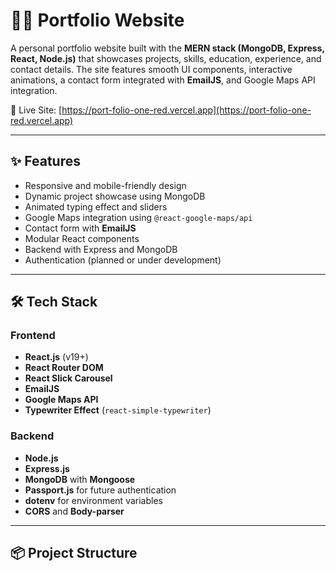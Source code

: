 # 🧑‍💼 Portfolio Website

A personal portfolio website built with the **MERN stack (MongoDB, Express, React, Node.js)** that showcases projects, skills, education, experience, and contact details. The site features smooth UI components, interactive animations, a contact form integrated with **EmailJS**, and Google Maps API integration.

🔗 Live Site: [https://port-folio-one-red.vercel.app](https://port-folio-one-red.vercel.app)

---

## ✨ Features

- Responsive and mobile-friendly design
- Dynamic project showcase using MongoDB
- Animated typing effect and sliders
- Google Maps integration using `@react-google-maps/api`
- Contact form with **EmailJS**
- Modular React components
- Backend with Express and MongoDB
- Authentication (planned or under development)

---

## 🛠️ Tech Stack

### Frontend
- **React.js** (v19+)
- **React Router DOM**
- **React Slick Carousel**
- **EmailJS**
- **Google Maps API**
- **Typewriter Effect** (`react-simple-typewriter`)

### Backend
- **Node.js**
- **Express.js**
- **MongoDB** with **Mongoose**
- **Passport.js** for future authentication
- **dotenv** for environment variables
- **CORS** and **Body-parser**

---

## 📦 Project Structure

